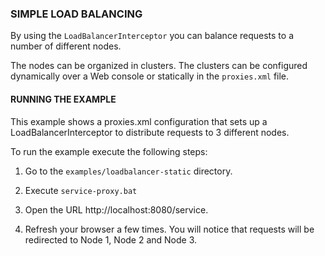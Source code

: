 ### SIMPLE LOAD BALANCING

By using the `LoadBalancerInterceptor` you can balance requests to a number of different nodes.

The nodes can be organized in clusters. The clusters can be configured dynamically over a Web console or statically in
the `proxies.xml` file.  


#### RUNNING THE EXAMPLE

This example shows a proxies.xml configuration that sets up a LoadBalancerInterceptor to distribute requests to
3 different nodes. 

To run the example execute the following steps:

1. Go to the `examples/loadbalancer-static` directory.

2. Execute `service-proxy.bat`

3. Open the URL http://localhost:8080/service. 

4. Refresh your browser a few times. You will notice that requests will be redirected to Node 1, Node 2 and Node 3.







